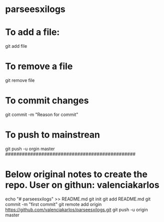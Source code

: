 # parseesxilogs
# To add a file:
git add file
# To remove a file
git remove file
# To commit changes
git commit -m "Reason for commit"
# To push to mainstrean
git push -u orgin master
###############################################
# Below original notes to create the repo. User on githun: valenciakarlos
echo "# parseesxilogs" >> README.md
git init
git add README.md
git commit -m "first commit"
git remote add origin https://github.com/valenciakarlos/parseesxilogs.git
git push -u origin master
